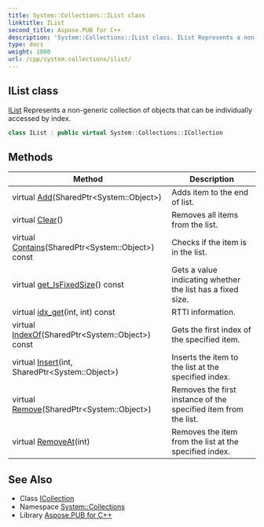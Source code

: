 ```yaml
---
title: System::Collections::IList class
linktitle: IList
second_title: Aspose.PUB for C++
description: 'System::Collections::IList class. IList Represents a non-generic collection of objects that can be individually accessed by index in C++.'
type: docs
weight: 1000
url: /cpp/system.collections/ilist/
---
```

## IList class


[IList](./) Represents a non-generic collection of objects that can be individually accessed by index.

```cpp
class IList : public virtual System::Collections::ICollection
```

## Methods

| Method | Description |
| --- | --- |
| virtual [Add](./add/)(SharedPtr\<System::Object\>) | Adds item to the end of list. |
| virtual [Clear](./clear/)() | Removes all items from the list. |
| virtual [Contains](./contains/)(SharedPtr\<System::Object\>) const | Checks if the item is in the list. |
| virtual [get_IsFixedSize](./get_isfixedsize/)() const | Gets a value indicating whether the list has a fixed size. |
| virtual [idx_get](./idx_get/)(int, int) const | RTTI information. |
| virtual [IndexOf](./indexof/)(SharedPtr\<System::Object\>) const | Gets the first index of the specified item. |
| virtual [Insert](./insert/)(int, SharedPtr\<System::Object\>) | Inserts the item to the list at the specified index. |
| virtual [Remove](./remove/)(SharedPtr\<System::Object\>) | Removes the first instance of the specified item from the list. |
| virtual [RemoveAt](./removeat/)(int) | Removes the item from the list at the specified index. |
## See Also

* Class [ICollection](../icollection/)
* Namespace [System::Collections](../)
* Library [Aspose.PUB for C++](../../)

